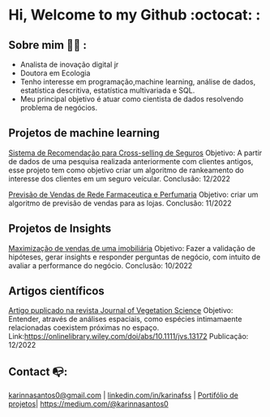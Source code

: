 # Hi, Welcome to my Github  :octocat: :

## Sobre mim :ok_woman: :
- Analista de inovação digital jr
- Doutora em Ecologia
- Tenho interesse em programação,machine learning, análise de dados, estatística descritiva, estatística multivariada e SQL.
- Meu principal objetivo é atuar como cientista de dados resolvendo problema de negócios.

## Projetos de machine learning
[Sistema de Recomendação para Cross-selling de Seguros](https://github.com/karinnasantos/health_insurance_ranking)
Objetivo: A partir de dados de uma pesquisa realizada anteriormente com clientes antigos, esse projeto tem como objetivo criar um algoritmo de rankeamento do interesse dos clientes em um seguro veícular.
Conclusão: 12/2022

[Previsão de Vendas de Rede Farmaceutica e Perfumaria](https://github.com/karinnasantos/Projeto_rossmann)
Objetivo: criar um algoritmo de previsão de vendas para as lojas.
Conclusão: 11/2022

## Projetos de Insights
[Maximização de vendas de uma imobiliária](https://github.com/karinnasantos/houserocket_project)
Objetivo: Fazer a validação de hipóteses, gerar insights e responder perguntas de negócio, com intuito de avaliar a performance do negócio.
Conclusão: 10/2022

## Artigos científicos
[Artigo puplicado na revista Journal of Vegetation Science](https://github.com/karinnasantos/ferreira_santos_et_al)
Objetivo: Entender, através de análises espaciais, como espécies intimamaente relacionadas coexistem próximas no espaço. 
Link:https://onlinelibrary.wiley.com/doi/abs/10.1111/jvs.13172
Publicação: 12/2022

## Contact :mailbox_with_no_mail:: 
karinnasantos0@gmail.com  |  [linkedin.com/in/karinafss](https://www.linkedin.com/in/karinafss/) | [Portifólio de projetos](https://karinnasantos.github.io/project_portfolio/)|  https://medium.com/@karinnasantos0
